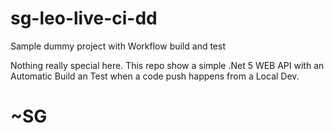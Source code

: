 # sg-leo-live-ci-dd
Sample dummy project with Workflow build and test

Nothing really special here. This repo show a simple .Net 5 WEB API with an Automatic Build an Test when a code push happens from a Local Dev.

# ~SG
